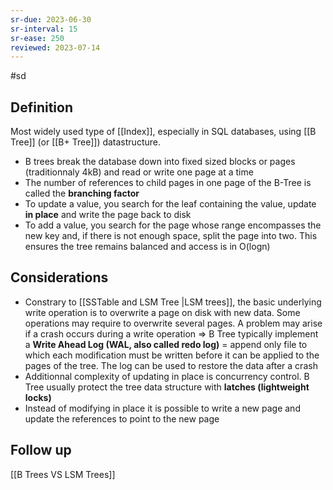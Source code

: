 ```yaml
---
sr-due: 2023-06-30
sr-interval: 15
sr-ease: 250
reviewed: 2023-07-14
---
```


#sd

## Definition

Most widely used type of [[Index]], especially in SQL databases, using [[B Tree]] (or [[B+ Tree]]) datastructure.

- B trees break the database down into fixed sized blocks or pages (traditionnaly 4kB) and read or write one page at a time
- The number of references to child pages in one page of the B-Tree is called the **branching factor**
- To update a value, you search for the leaf containing the value, update **in place** and write the page back to disk
- To add a value, you search for the page whose range encompasses the new key and, if there is not enough space, split the page into two. This ensures the tree remains balanced and access is in O(logn)

## Considerations

- Constrary to [[SSTable and LSM Tree |LSM trees]], the basic underlying write operation is to overwrite a page on disk with new data. Some operations may require to overwrite several pages. A problem may arise if a crash occurs during a write operation => B Tree typically implement a **Write Ahead Log (WAL, also called redo log)** = append only file to which each modification must be written before it can be applied to the pages of the tree. The log can be used to restore the data after a crash
- Additionnal complexity of updating in place is concurrency control. B Tree usually protect the tree data structure with **latches (lightweight locks)**
- Instead of modifying in place it is possible to write a new page and update the references to point to the new page

## Follow up

[[B Trees VS LSM Trees]]
